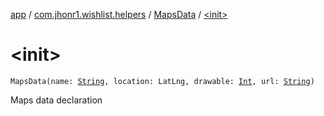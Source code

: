 [app](../../index.md) / [com.jhonr1.wishlist.helpers](../index.md) / [MapsData](index.md) / [&lt;init&gt;](./-init-.md)

# &lt;init&gt;

`MapsData(name: `[`String`](https://kotlinlang.org/api/latest/jvm/stdlib/kotlin/-string/index.html)`, location: LatLng, drawable: `[`Int`](https://kotlinlang.org/api/latest/jvm/stdlib/kotlin/-int/index.html)`, url: `[`String`](https://kotlinlang.org/api/latest/jvm/stdlib/kotlin/-string/index.html)`)`

Maps data declaration

